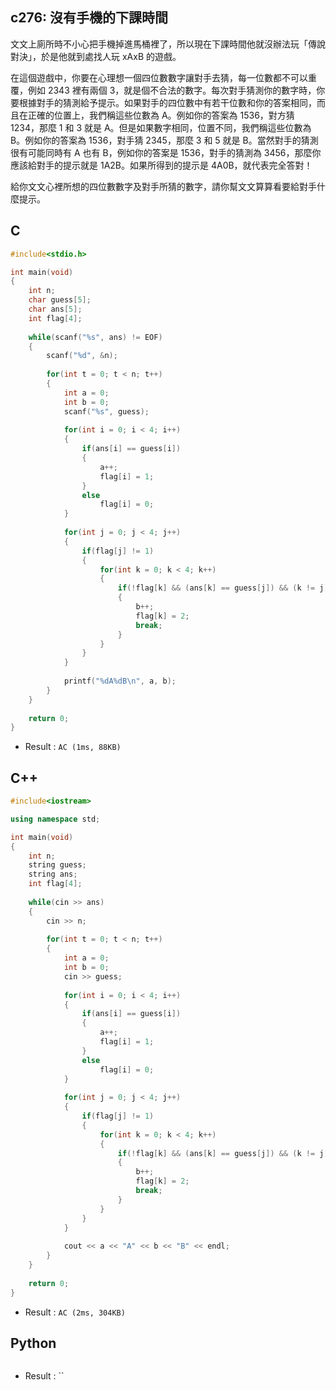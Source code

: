 ## c276: 沒有手機的下課時間
文文上廁所時不小心把手機掉進馬桶裡了，所以現在下課時間他就沒辦法玩「傳說對決」，於是他就到處找人玩 xAxB 的遊戲。

在這個遊戲中，你要在心理想一個四位數數字讓對手去猜，每一位數都不可以重覆，例如 2343 裡有兩個 3，就是個不合法的數字。每次對手猜測你的數字時，你要根據對手的猜測給予提示。如果對手的四位數中有若干位數和你的答案相同，而且在正確的位置上，我們稱這些位數為 A。例如你的答案為 1536，對方猜 1234，那麼 1 和 3 就是 A。但是如果數字相同，位置不同，我們稱這些位數為 B。例如你的答案為 1536，對手猜 2345，那麼 3 和 5 就是 B。當然對手的猜測很有可能同時有 A 也有 B，例如你的答案是 1536，對手的猜測為 3456，那麼你應該給對手的提示就是 1A2B。如果所得到的提示是 4A0B，就代表完全答對！

給你文文心裡所想的四位數數字及對手所猜的數字，請你幫文文算算看要給對手什麼提示。

## C
```C
#include<stdio.h>

int main(void)
{
	int n;
	char guess[5];
	char ans[5];
	int flag[4];
	
	while(scanf("%s", ans) != EOF)
	{
		scanf("%d", &n);
		
		for(int t = 0; t < n; t++)
		{
			int a = 0;
			int b = 0;
			scanf("%s", guess);
			
			for(int i = 0; i < 4; i++)
			{
				if(ans[i] == guess[i])
				{
					a++;
					flag[i] = 1;
				}
				else
					flag[i] = 0;
			}
			
			for(int j = 0; j < 4; j++)
			{
				if(flag[j] != 1)
				{
					for(int k = 0; k < 4; k++)
					{
						if(!flag[k] && (ans[k] == guess[j]) && (k != j))
						{
							b++;
							flag[k] = 2;
							break;
						}
					}
				}
			}
			
			printf("%dA%dB\n", a, b);
		}
	}
	
	return 0;
}
```
 * Result : `AC (1ms, 88KB)`

## C++
```C++
#include<iostream>

using namespace std;

int main(void)
{
	int n;
	string guess;
	string ans;
	int flag[4];
	
	while(cin >> ans)
	{
		cin >> n;
		
		for(int t = 0; t < n; t++)
		{
			int a = 0;
			int b = 0;
			cin >> guess;
			
			for(int i = 0; i < 4; i++)
			{
				if(ans[i] == guess[i])
				{
					a++;
					flag[i] = 1;
				}
				else
					flag[i] = 0;
			}
			
			for(int j = 0; j < 4; j++)
			{
				if(flag[j] != 1)
				{
					for(int k = 0; k < 4; k++)
					{
						if(!flag[k] && (ans[k] == guess[j]) && (k != j))
						{
							b++;
							flag[k] = 2;
							break;
						}
					}
				}
			}
			
			cout << a << "A" << b << "B" << endl;
		}
	}
	
	return 0;
}
```
 * Result : `AC (2ms, 304KB)`

## Python
```python

```
 * Result : ``
